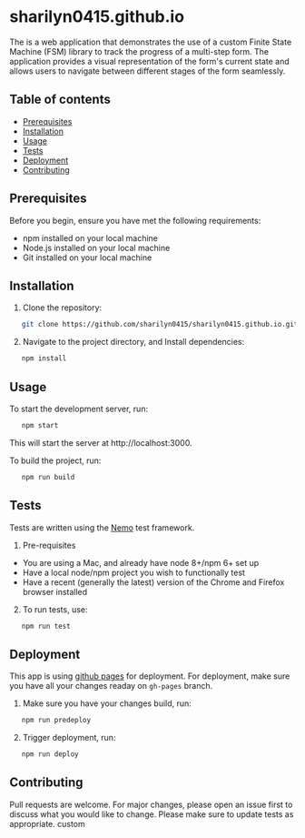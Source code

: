 # sharilyn0415.github.io

The is a web application that demonstrates the use of a custom Finite State Machine (FSM) library to track the progress of a multi-step form. The application provides a visual representation of the form's current state and allows users to navigate between different stages of the form seamlessly.

## Table of contents

- [Prerequisites](#prerequisites)
- [Installation](#installation)
- [Usage](#usage)
- [Tests](#tests)
- [Deployment](#deployment)
- [Contributing](#contributing)

## Prerequisites

Before you begin, ensure you have met the following requirements:

- npm installed on your local machine
- Node.js installed on your local machine
- Git installed on your local machine

## Installation

1. Clone the repository:

```bash
   git clone https://github.com/sharilyn0415/sharilyn0415.github.io.git
```

2. Navigate to the project directory, and Install dependencies:

```bash
   npm install
```

## Usage

To start the development server, run:

```bash
   npm start
```

This will start the server at http://localhost:3000.

To build the project, run:

```bash
   npm run build
```

## Tests

Tests are written using the [Nemo](https://nemo.js.org/) test framework.

1.  Pre-requisites

- You are using a Mac, and already have node 8+/npm 6+ set up
- Have a local node/npm project you wish to functionally test
- Have a recent (generally the latest) version of the Chrome and Firefox browser installed

2.  To run tests, use:

```bash
   npm run test
```

## Deployment

This app is using [github pages](https://pages.github.com/) for deployment. For deployment, make sure you have all your changes readay on `gh-pages` branch.

1. Make sure you have your changes build, run:

```bash
   npm run predeploy
```

2. Trigger deployment, run:

```bash
   npm run deploy
```

## Contributing

Pull requests are welcome. For major changes, please open an issue first
to discuss what you would like to change. Please make sure to update tests as appropriate.
custom
